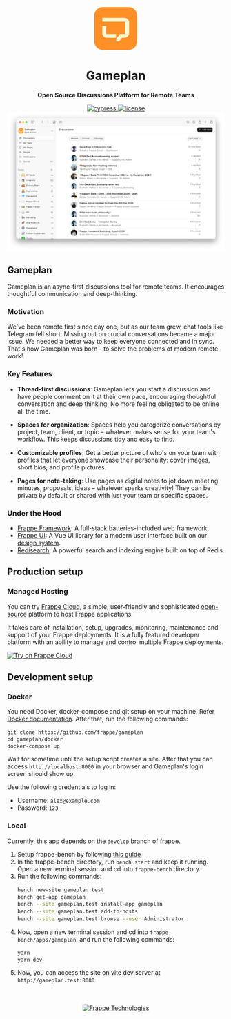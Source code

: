 <div align="center" markdown="1">

<img src="./frontend/public/gameplan-logo.svg" alt="Gameplan logo" width="100" />
<h1>Gameplan</h1>

**Open Source Discussions Platform for Remote Teams**

<a href="https://dashboard.cypress.io/projects/y2q697/runs">
    <img alt="cypress" src="https://img.shields.io/endpoint?url=https://dashboard.cypress.io/badge/simple/y2q697/main&style=flat&logo=cypress">
</a>
<a href="https://github.com/frappe/gameplan/blob/main/LICENSE">
    <img alt="license" src="https://img.shields.io/badge/license-AGPLv3-blue">
</a>

</div>

<div>
    <picture>
        <source media="(prefers-color-scheme: dark)" srcset=".github/assets/gameplan-hero-dark.png">
        <img width="1402" alt="Gameplan Homescreen Screenshot" src=".github/assets/gameplan-hero-light.png">
    </picture>
</div>

## Gameplan

Gameplan is an async-first discussions tool for remote teams. It encourages thoughtful communication and deep-thinking.

### Motivation
We've been remote first since day one, but as our team grew, chat tools like Telegram fell short. Missing out on crucial conversations became a major issue. We needed a better way to keep everyone connected and in sync. That's how Gameplan was born - to solve the problems of modern remote work!

### Key Features
- **Thread-first discussions**: Gameplan lets you start a discussion and have people comment on it at their own pace, encouraging thoughtful conversation and deep thinking. No more feeling obligated to be online all the time.

- **Spaces for organization**: Spaces help you categorize conversations by project, team, client, or topic – whatever makes sense for your team's workflow. This keeps discussions tidy and easy to find.

- **Customizable profiles**: Get a better picture of who's on your team with profiles that let everyone showcase their personality: cover images, short bios, and profile pictures.

- **Pages for note-taking**: Use pages as digital notes to jot down meeting minutes, proposals, ideas – whatever sparks creativity! They can be private by default or shared with just your team or specific spaces.

### Under the Hood

- [Frappe Framework](https://github.com/frappe/frappe): A full-stack batteries-included web framework.
- [Frappe UI](https://github.com/frappe/frappe-ui): A Vue UI library for a modern user interface built on our [design system](https://www.figma.com/community/file/1407648399328528443).
- [Redisearch](https://github.com/RediSearch/RediSearch): A powerful search and indexing engine built on top of Redis.

## Production setup
### Managed Hosting

You can try [Frappe Cloud](https://frappecloud.com), a simple, user-friendly and sophisticated [open-source](https://github.com/frappe/press) platform to host Frappe applications.

It takes care of installation, setup, upgrades, monitoring, maintenance and support of your Frappe deployments. It is a fully featured developer platform with an ability to manage and control multiple Frappe deployments.

<div>
	<a href="https://frappecloud.com/gameplan/signup" target="_blank">
		<picture>
			<source media="(prefers-color-scheme: dark)" srcset="https://frappe.io/files/try-on-fc-white.png">
			<img src="https://frappe.io/files/try-on-fc-black.png" alt="Try on Frappe Cloud" height="28" />
		</picture>
	</a>
</div>

## Development setup
### Docker
You need Docker, docker-compose and git setup on your machine. Refer [Docker documentation](https://docs.docker.com/). After that, run the following commands:
```
git clone https://github.com/frappe/gameplan
cd gameplan/docker
docker-compose up
```

Wait for sometime until the setup script creates a site. After that you can
access `http://localhost:8000` in your browser and Gameplan's login screen
should show up.

Use the following credentials to log in:

- Username: `alex@example.com`
- Password: `123`

### Local

Currently, this app depends on the `develop` branch of [frappe](https://github.com/frappe/frappe).

1. Setup frappe-bench by following [this guide](https://frappeframework.com/docs/v14/user/en/installation)
1. In the frappe-bench directory, run `bench start` and keep it running. Open a new terminal session and cd into `frappe-bench` directory.
1. Run the following commands:
    ```sh
    bench new-site gameplan.test
    bench get-app gameplan
    bench --site gameplan.test install-app gameplan
    bench --site gameplan.test add-to-hosts
    bench --site gameplan.test browse --user Administrator
    ```
 1. Now, open a new terminal session and cd into `frappe-bench/apps/gameplan`, and run the following commands:
    ```
    yarn
    yarn dev
    ```
 1. Now, you can access the site on vite dev server at `http://gameplan.test:8080`


<br>
<br>
<div align="center">
	<a href="https://frappe.io" target="_blank">
		<picture>
			<source media="(prefers-color-scheme: dark)" srcset="https://frappe.io/files/Frappe-white.png">
			<img src="https://frappe.io/files/Frappe-black.png" alt="Frappe Technologies" height="28"/>
		</picture>
	</a>
</div>
